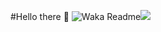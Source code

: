 #Hello there 👋
![Waka Readme](https://github.com/anmol098/anmol098/workflows/Waka%20Readme/badge.svg)![](https://visitor-badge.glitch.me/badge?page_id=anmol098.anmol098)
